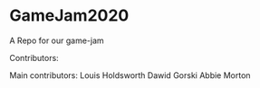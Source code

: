 # GameJam2020
A Repo for our game-jam

Contributors: 

Main contributors: 
Louis Holdsworth
Dawid Gorski
Abbie Morton
